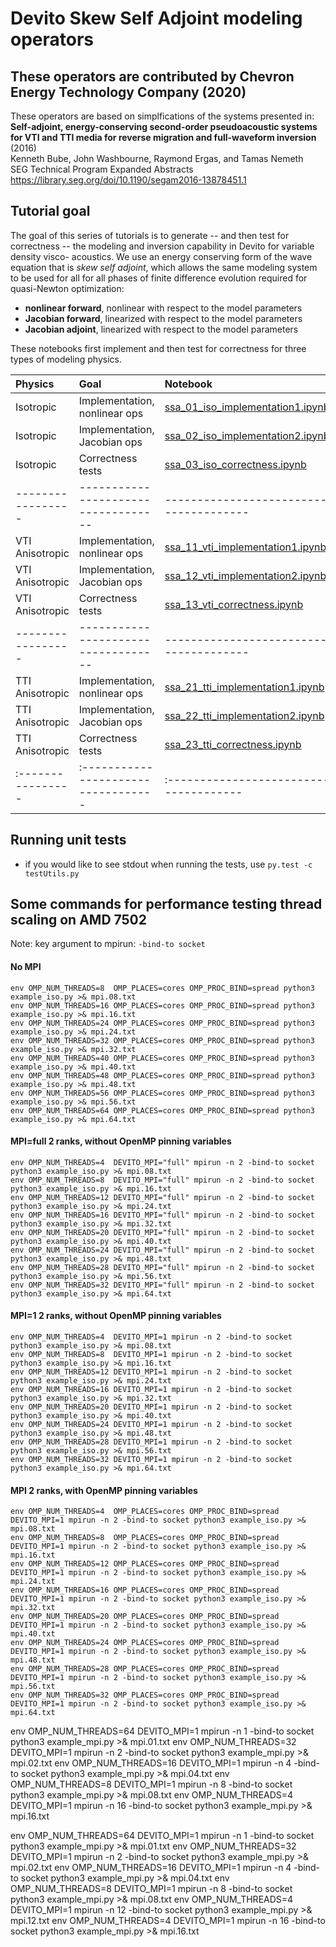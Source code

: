 # Devito Skew Self Adjoint modeling operators

## These operators are contributed by Chevron Energy Technology Company (2020)

These operators are based on simplfications of the systems presented in:
<br>**Self-adjoint, energy-conserving second-order pseudoacoustic systems for VTI and TTI media for reverse migration and full-waveform inversion** (2016)
<br>Kenneth Bube, John Washbourne, Raymond Ergas, and Tamas Nemeth
<br>SEG Technical Program Expanded Abstracts
<br>https://library.seg.org/doi/10.1190/segam2016-13878451.1

## Tutorial goal

The goal of this series of tutorials is to generate -- and then test for correctness -- the modeling and inversion capability in Devito for variable density visco- acoustics. We use an energy conserving form of the wave equation that is *skew self adjoint*, which allows the same modeling system to be used for all for all phases of finite difference evolution required for quasi-Newton optimization:
- **nonlinear forward**, nonlinear with respect to the model parameters
- **Jacobian forward**, linearized with respect to the model parameters 
- **Jacobian adjoint**, linearized with respect to the model parameters

These notebooks first implement and then test for correctness for three types of modeling physics.

| Physics         | Goal                          | Notebook                           |
|:----------------|:----------------------------------|:-------------------------------------|
| Isotropic       | Implementation, nonlinear ops | [ssa_01_iso_implementation1.ipynb] |
| Isotropic       | Implementation, Jacobian ops  | [ssa_02_iso_implementation2.ipynb] |
| Isotropic       | Correctness tests             | [ssa_03_iso_correctness.ipynb]     |
|-----------------|-----------------------------------|--------------------------------------|
| VTI Anisotropic | Implementation, nonlinear ops | [ssa_11_vti_implementation1.ipynb] |
| VTI Anisotropic | Implementation, Jacobian ops  | [ssa_12_vti_implementation2.ipynb] |
| VTI Anisotropic | Correctness tests             | [ssa_13_vti_correctness.ipynb]     |
|-----------------|-----------------------------------|--------------------------------------|
| TTI Anisotropic | Implementation, nonlinear ops | [ssa_21_tti_implementation1.ipynb] |
| TTI Anisotropic | Implementation, Jacobian ops  | [ssa_22_tti_implementation2.ipynb] |
| TTI Anisotropic | Correctness tests             | [ssa_23_tti_correctness.ipynb]     |
|:----------------|:----------------------------------|:-------------------------------------|

[ssa_01_iso_implementation1.ipynb]: ssa_01_iso_implementation1.ipynb
[ssa_02_iso_implementation2.ipynb]: ssa_02_iso_implementation2.ipynb
[ssa_03_iso_correctness.ipynb]:     ssa_03_iso_correctness.ipynb
[ssa_11_vti_implementation1.ipynb]: ssa_11_vti_implementation1.ipynb
[ssa_12_vti_implementation2.ipynb]: ssa_12_vti_implementation2.ipynb
[ssa_13_vti_correctness.ipynb]:     ssa_13_vti_correctness.ipynb
[ssa_21_tti_implementation1.ipynb]: ssa_21_tti_implementation1.ipynb
[ssa_22_tti_implementation2.ipynb]: ssa_22_tti_implementation2.ipynb
[ssa_23_tti_correctness.ipynb]:     ssa_23_tti_correctness.ipynb

## Running unit tests
- if you would like to see stdout when running the tests, use
```py.test -c testUtils.py```

## Some commands for performance testing thread scaling on AMD 7502

Note: key argument to mpirun: ```-bind-to socket```

#### No MPI
```
env OMP_NUM_THREADS=8  OMP_PLACES=cores OMP_PROC_BIND=spread python3 example_iso.py >& mpi.08.txt
env OMP_NUM_THREADS=16 OMP_PLACES=cores OMP_PROC_BIND=spread python3 example_iso.py >& mpi.16.txt
env OMP_NUM_THREADS=24 OMP_PLACES=cores OMP_PROC_BIND=spread python3 example_iso.py >& mpi.24.txt
env OMP_NUM_THREADS=32 OMP_PLACES=cores OMP_PROC_BIND=spread python3 example_iso.py >& mpi.32.txt
env OMP_NUM_THREADS=40 OMP_PLACES=cores OMP_PROC_BIND=spread python3 example_iso.py >& mpi.40.txt
env OMP_NUM_THREADS=48 OMP_PLACES=cores OMP_PROC_BIND=spread python3 example_iso.py >& mpi.48.txt
env OMP_NUM_THREADS=56 OMP_PLACES=cores OMP_PROC_BIND=spread python3 example_iso.py >& mpi.56.txt
env OMP_NUM_THREADS=64 OMP_PLACES=cores OMP_PROC_BIND=spread python3 example_iso.py >& mpi.64.txt
```

#### MPI=full 2 ranks, without OpenMP pinning variables
```
env OMP_NUM_THREADS=4  DEVITO_MPI="full" mpirun -n 2 -bind-to socket python3 example_iso.py >& mpi.08.txt
env OMP_NUM_THREADS=8  DEVITO_MPI="full" mpirun -n 2 -bind-to socket python3 example_iso.py >& mpi.16.txt
env OMP_NUM_THREADS=12 DEVITO_MPI="full" mpirun -n 2 -bind-to socket python3 example_iso.py >& mpi.24.txt
env OMP_NUM_THREADS=16 DEVITO_MPI="full" mpirun -n 2 -bind-to socket python3 example_iso.py >& mpi.32.txt
env OMP_NUM_THREADS=20 DEVITO_MPI="full" mpirun -n 2 -bind-to socket python3 example_iso.py >& mpi.40.txt
env OMP_NUM_THREADS=24 DEVITO_MPI="full" mpirun -n 2 -bind-to socket python3 example_iso.py >& mpi.48.txt
env OMP_NUM_THREADS=28 DEVITO_MPI="full" mpirun -n 2 -bind-to socket python3 example_iso.py >& mpi.56.txt
env OMP_NUM_THREADS=32 DEVITO_MPI="full" mpirun -n 2 -bind-to socket python3 example_iso.py >& mpi.64.txt
```

#### MPI=1 2 ranks, without OpenMP pinning variables
```
env OMP_NUM_THREADS=4  DEVITO_MPI=1 mpirun -n 2 -bind-to socket python3 example_iso.py >& mpi.08.txt
env OMP_NUM_THREADS=8  DEVITO_MPI=1 mpirun -n 2 -bind-to socket python3 example_iso.py >& mpi.16.txt
env OMP_NUM_THREADS=12 DEVITO_MPI=1 mpirun -n 2 -bind-to socket python3 example_iso.py >& mpi.24.txt
env OMP_NUM_THREADS=16 DEVITO_MPI=1 mpirun -n 2 -bind-to socket python3 example_iso.py >& mpi.32.txt
env OMP_NUM_THREADS=20 DEVITO_MPI=1 mpirun -n 2 -bind-to socket python3 example_iso.py >& mpi.40.txt
env OMP_NUM_THREADS=24 DEVITO_MPI=1 mpirun -n 2 -bind-to socket python3 example_iso.py >& mpi.48.txt
env OMP_NUM_THREADS=28 DEVITO_MPI=1 mpirun -n 2 -bind-to socket python3 example_iso.py >& mpi.56.txt
env OMP_NUM_THREADS=32 DEVITO_MPI=1 mpirun -n 2 -bind-to socket python3 example_iso.py >& mpi.64.txt
```

#### MPI 2 ranks, with OpenMP pinning variables
```
env OMP_NUM_THREADS=4  OMP_PLACES=cores OMP_PROC_BIND=spread DEVITO_MPI=1 mpirun -n 2 -bind-to socket python3 example_iso.py >& mpi.08.txt
env OMP_NUM_THREADS=8  OMP_PLACES=cores OMP_PROC_BIND=spread DEVITO_MPI=1 mpirun -n 2 -bind-to socket python3 example_iso.py >& mpi.16.txt
env OMP_NUM_THREADS=12 OMP_PLACES=cores OMP_PROC_BIND=spread DEVITO_MPI=1 mpirun -n 2 -bind-to socket python3 example_iso.py >& mpi.24.txt
env OMP_NUM_THREADS=16 OMP_PLACES=cores OMP_PROC_BIND=spread DEVITO_MPI=1 mpirun -n 2 -bind-to socket python3 example_iso.py >& mpi.32.txt
env OMP_NUM_THREADS=20 OMP_PLACES=cores OMP_PROC_BIND=spread DEVITO_MPI=1 mpirun -n 2 -bind-to socket python3 example_iso.py >& mpi.40.txt
env OMP_NUM_THREADS=24 OMP_PLACES=cores OMP_PROC_BIND=spread DEVITO_MPI=1 mpirun -n 2 -bind-to socket python3 example_iso.py >& mpi.48.txt
env OMP_NUM_THREADS=28 OMP_PLACES=cores OMP_PROC_BIND=spread DEVITO_MPI=1 mpirun -n 2 -bind-to socket python3 example_iso.py >& mpi.56.txt
env OMP_NUM_THREADS=32 OMP_PLACES=cores OMP_PROC_BIND=spread DEVITO_MPI=1 mpirun -n 2 -bind-to socket python3 example_iso.py >& mpi.64.txt
```

env OMP_NUM_THREADS=64 DEVITO_MPI=1 mpirun -n 1  -bind-to socket python3 example_mpi.py >& mpi.01.txt
env OMP_NUM_THREADS=32 DEVITO_MPI=1 mpirun -n 2  -bind-to socket python3 example_mpi.py >& mpi.02.txt
env OMP_NUM_THREADS=16 DEVITO_MPI=1 mpirun -n 4  -bind-to socket python3 example_mpi.py >& mpi.04.txt
env OMP_NUM_THREADS=8  DEVITO_MPI=1 mpirun -n 8  -bind-to socket python3 example_mpi.py >& mpi.08.txt
env OMP_NUM_THREADS=4  DEVITO_MPI=1 mpirun -n 16 -bind-to socket python3 example_mpi.py >& mpi.16.txt

env OMP_NUM_THREADS=64 DEVITO_MPI=1 mpirun -n 1  -bind-to socket python3 example_mpi.py >& mpi.01.txt
env OMP_NUM_THREADS=32 DEVITO_MPI=1 mpirun -n 2  -bind-to socket python3 example_mpi.py >& mpi.02.txt
env OMP_NUM_THREADS=16 DEVITO_MPI=1 mpirun -n 4  -bind-to socket python3 example_mpi.py >& mpi.04.txt
env OMP_NUM_THREADS=8  DEVITO_MPI=1 mpirun -n 8  -bind-to socket python3 example_mpi.py >& mpi.08.txt
env OMP_NUM_THREADS=4  DEVITO_MPI=1 mpirun -n 12 -bind-to socket python3 example_mpi.py >& mpi.12.txt
env OMP_NUM_THREADS=4  DEVITO_MPI=1 mpirun -n 16 -bind-to socket python3 example_mpi.py >& mpi.16.txt
